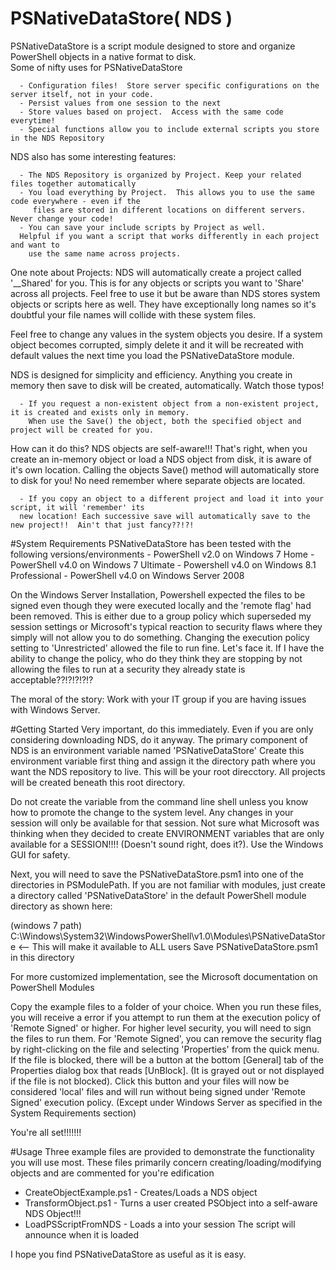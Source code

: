 # PSNativeDataStore( NDS )
PSNativeDataStore is a script module designed to store and organize PowerShell objects in a native format to disk.  
Some of nifty uses for PSNativeDataStore

      - Configuration files!  Store server specific configurations on the server itself, not in your code.
      - Persist values from one session to the next
      - Store values based on project.  Access with the same code everytime!
      - Special functions allow you to include external scripts you store in the NDS Repository

NDS also has some interesting features:

      - The NDS Repository is organized by Project. Keep your related files together automatically
      - You load everything by Project.  This allows you to use the same code everywhere - even if the 
         files are stored in different locations on different servers. Never change your code!
      - You can save your include scripts by Project as well. 
      Helpful if you want a script that works differently in each project and want to 
        use the same name across projects.

One note about Projects:  NDS will automatically create a project called '__Shared' for you.  This is for any objects or scripts you want to 'Share' across all projects. Feel free to use it but be aware than NDS stores system objects or scripts here as well. They have exceptionally long names so it's doubtful your file names will collide with these system files.

Feel free to change any values in the system objects you desire.  If a system object becomes corrupted, simply delete it and it will be recreated with default values the next time you load the PSNativeDataStore module.

NDS is designed for simplicity and efficiency.  Anything you create in memory then save to disk will be created, automatically.  Watch those typos!

      - If you request a non-existent object from a non-existent project, it is created and exists only in memory.
        When use the Save() the object, both the specified object and project will be created for you.

How can it do this? NDS objects are self-aware!!!
That's right, when you create an in-memory object or load a NDS object from disk, it is aware of it's own location.  Calling the objects Save() method will automatically store to disk for you!  No need remember where separate objects are located.

      - If you copy an object to a different project and load it into your script, it will 'remember' its 
      new location! Each successive save will automatically save to the new project!!  Ain't that just fancy??!?!

#System Requirements
PSNativeDataStore has been tested with the following versions/environments
     - PowerShell v2.0 on Windows 7 Home
     - PowerShell v4.0 on Windows 7 Ultimate
     - Powershell v4.0 on Windows 8.1 Professional
     - PowerShell v4.0 on Windows Server 2008
     
On the Windows Server Installation, Powershell expected the files to be signed even though they were executed locally and the 'remote flag' had been removed.  This is either due to a group policy which superseded my session settings or Microsoft's typical reaction to security flaws where they simply will not allow you to do something.  Changing the execution policy setting to 'Unrestricted' allowed the file to run fine.  Let's face it.  If I have the ability to change the policy, who do they think they are stopping by not allowing the files to run at a security they already state is acceptable??!?!?!?!?

The moral of the story:  Work with your IT group if you are having issues with Windows Server.

#Getting Started
Very important, do this immediately. Even if you are only considering downloading NDS, do it anyway.  The primary component of NDS is an environment variable named  'PSNativeDataStore'
Create this environment variable first thing and assign it the directory path where you want the NDS repository to live.  This will be your root direcctory.  All projects will be created beneath this root directory.  

Do not create the variable from the command line shell unless you know how to promote the change to the system level.  Any changes in your session will only be available for that session.  Not sure what Microsoft was thinking when they decided to create ENVIRONMENT variables that are only available for a SESSION!!!!  (Doesn't sound right, does it?).  Use the Windows GUI for safety.

Next, you will need to save the PSNativeDataStore.psm1 into one of the directories in PSModulePath.  If you are not familiar with modules, just create a directory called 'PSNativeDataStore' in the default PowerShell module directory as shown here:

(windows 7 path)
C:\Windows\System32\WindowsPowerShell\v1.0\Modules\PSNativeDataStore   <-- This will make it available to ALL users
Save PSNativeDataStore.psm1 in this directory

For more customized implementation, see the Microsoft documentation on PowerShell Modules

Copy the example files to a folder of your choice.  When you run these files, you will receive a error if you attempt to run them at the execution policy of 'Remote Signed' or higher.  For higher level security, you will need to sign the files to run them.  For 'Remote Signed', you can remove the security flag by right-clicking on the file and selecting 'Properties' from the quick menu.  If the file is blocked, there will be a button at the bottom [General] tab of the Properties dialog box that reads [UnBlock].  (It is grayed out or not displayed if the file is not blocked).  Click this button and your files will now be considered 'local' files and will run without being signed under 'Remote Signed' execution policy.  (Except under Windows Server as specified in the System Requirements section)

You're all set!!!!!!!

#Usage
Three example files are provided to demonstrate the functionality you will use most. These files primarily concern creating/loading/modifying objects and are commented for you're edification

  - CreateObjectExample.ps1  - Creates/Loads a NDS object
  - TransformObject.ps1 - Turns a user created PSObject into a self-aware NDS Object!!!
  - LoadPSScriptFromNDS - Loads a into your session
                          The script will announce when it is loaded
                          
I hope you find PSNativeDataStore as useful as it is easy.
